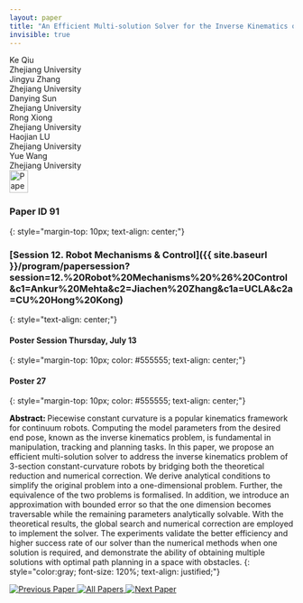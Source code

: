 ```yaml
---
layout: paper
title: "An Efficient Multi-solution Solver for the Inverse Kinematics of 3-Section Constant-Curvature Robots"
invisible: true
---
```

<div class="paper-authors">
<div class="paper-author-box">
    <div class="paper-author-name">Ke Qiu</div>
    <div class="paper-author-uni">Zhejiang University</div>
</div>
<div class="paper-author-box">
    <div class="paper-author-name">Jingyu Zhang</div>
    <div class="paper-author-uni">Zhejiang University</div>
</div>
<div class="paper-author-box">
    <div class="paper-author-name">Danying Sun</div>
    <div class="paper-author-uni">Zhejiang University</div>
</div>
<div class="paper-author-box">
    <div class="paper-author-name">Rong Xiong</div>
    <div class="paper-author-uni">Zhejiang University</div>
</div>
<div class="paper-author-box">
    <div class="paper-author-name">Haojian LU</div>
    <div class="paper-author-uni">Zhejiang University</div>
</div>
<div class="paper-author-box">
    <div class="paper-author-name">Yue Wang</div>
    <div class="paper-author-uni">Zhejiang University</div>
</div>

</div><div class="paper-pdf">
<div> <a href="http://www.roboticsproceedings.org/rss19/p091.pdf"><img src="{{ site.baseurl }}/images/paper_link.png" alt="Paper Website" width = "33"  height = "40"/></a> </div>
</div>

### Paper ID 91
{: style="margin-top: 10px; text-align: center;"}

### [Session 12. Robot Mechanisms & Control]({{ site.baseurl }}/program/papersession?session=12.%20Robot%20Mechanisms%20%26%20Control&c1=Ankur%20Mehta&c2=Jiachen%20Zhang&c1a=UCLA&c2a=CU%20Hong%20Kong)
{: style="text-align: center;"}

#### Poster Session Thursday, July 13
{: style="margin-top: 10px; color: #555555; text-align: center;"}

#### Poster 27
{: style="margin-top: 10px; color: #555555; text-align: center;"}

<b style="color: black;">Abstract: </b>Piecewise constant curvature is a popular kinematics framework for continuum robots. Computing the model parameters from the desired end pose, known as the inverse kinematics problem, is fundamental in manipulation, tracking and planning tasks. In this paper, we propose an efficient multi-solution solver to address the inverse kinematics problem of 3-section constant-curvature robots by bridging both the theoretical reduction and numerical correction. We derive analytical conditions to simplify the original problem into a one-dimensional problem. Further, the equivalence of the two problems is formalised. In addition, we introduce an approximation with bounded error so that the one dimension becomes traversable while the remaining parameters analytically solvable. With the theoretical results, the global search and numerical correction are employed to implement the solver. The experiments validate the better efficiency and higher success rate of our solver than the numerical methods when one solution is required, and demonstrate the ability of obtaining multiple solutions with optimal path planning in a space with obstacles.
{: style="color:gray; font-size: 120%; text-align: justified;"}


<div class="paper-menu">
<a href="{{ site.baseurl }}/program/papers/090/"> <img src="{{ site.baseurl }}/images/previous_paper_icon.png" alt="Previous Paper" title="Previous Paper"/> </a>
<a href="{{ site.baseurl }}/program/papers"><img src="{{ site.baseurl }}/images/overview_icon.png" alt="All Papers" title="All Papers"/> </a>
<a href="{{ site.baseurl }}/program/papers/092/"> <img src="{{ site.baseurl }}/images/next_paper_icon.png" alt="Next Paper" title="Next Paper"/> </a>

</div>
